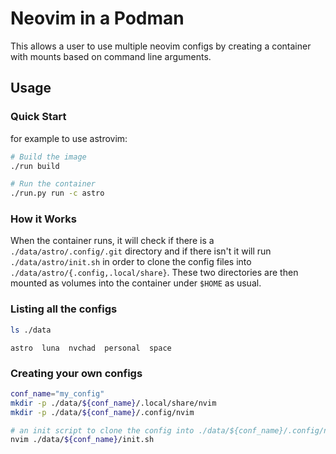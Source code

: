 # Neovim in a Podman

This allows a user to use multiple neovim configs by creating a container with mounts based on command line arguments.

## Usage

### Quick Start

for example to use astrovim:

```sh
# Build the image
./run build

# Run the container
./run.py run -c astro
```

### How it Works

When the container runs, it will check if there is a `./data/astro/.config/.git` directory and if there isn't it will run `./data/astro/init.sh` in order to clone the config files into `./data/astro/{.config,.local/share}`. These two directories are then mounted as volumes into the container under `$HOME` as usual.


### Listing all the configs


```sh
ls ./data
```

```
astro  luna  nvchad  personal  space
```


### Creating your own configs

```sh
conf_name="my_config"
mkdir -p ./data/${conf_name}/.local/share/nvim
mkdir -p ./data/${conf_name}/.config/nvim

# an init script to clone the config into ./data/${conf_name}/.config/nvim
nvim ./data/${conf_name}/init.sh
```
